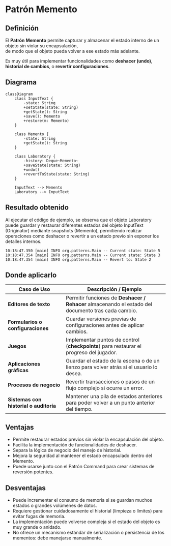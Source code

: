 # Patrón Memento

## Definición
El **Patrón Memento** permite capturar y almacenar el estado interno de un objeto sin violar su encapsulación,  
de modo que el objeto pueda volver a ese estado más adelante.

Es muy útil para implementar funcionalidades como **deshacer (undo)**, **historial de cambios**, o **revertir configuraciones**.

## Diagrama
```mermaid
classDiagram
    class InputText {
        -state: String
        +setState(state: String)
        +getState(): String
        +save(): Memento
        +restore(m: Memento)
    }

    class Memento {
        -state: String
        +getState(): String
    }

    class Laboratory {
        -history: Deque~Memento~
        +saveState(state: String)
        +undo()
        +revertToState(state: String)
    }

    InputText --> Memento
    Laboratory --> InputText
```
## Resultado obtenido
Al ejecutar el código de ejemplo, se observa que el objeto Laboratory puede guardar y restaurar
diferentes estados del objeto InputText (Originator) mediante snapshots (Memento),
permitiendo realizar operaciones como deshacer o revertir a un estado previo sin exponer los detalles internos.
```
10:18:47.350 [main] INFO org.patterns.Main -- Current state: State 5 
10:18:47.354 [main] INFO org.patterns.Main -- Current state: State 3 
10:18:47.354 [main] INFO org.patterns.Main -- Revert to: State 2
```
## Donde aplicarlo
| **Caso de Uso**                              | **Descripción / Ejemplo**                                                                                                         |
| --------------------------------------------- | --------------------------------------------------------------------------------------------------------------------------------- |
| **Editores de texto**                         | Permitir funciones de **Deshacer / Rehacer** almacenando el estado del documento tras cada cambio.                               |
| **Formularios o configuraciones**             | Guardar versiones previas de configuraciones antes de aplicar cambios.                                                           |
| **Juegos**                                    | Implementar puntos de control (**checkpoints**) para restaurar el progreso del jugador.                                           |
| **Aplicaciones gráficas**                     | Guardar el estado de la escena o de un lienzo para volver atrás si el usuario lo desea.                                           |
| **Procesos de negocio**                       | Revertir transacciones o pasos de un flujo complejo si ocurre un error.                                                          |
| **Sistemas con historial o auditoría**        | Mantener una pila de estados anteriores para poder volver a un punto anterior del tiempo.                                        |

## Ventajas
- Permite restaurar estados previos sin violar la encapsulación del objeto.
- Facilita la implementación de funcionalidades de deshacer.
- Separa la lógica de negocio del manejo de historial.
- Mejora la seguridad al mantener el estado encapsulado dentro del Memento.
- Puede usarse junto con el Patrón Command para crear sistemas de reversión potentes.

## Desventajas 
- Puede incrementar el consumo de memoria si se guardan muchos estados o grandes volúmenes de datos.
- Requiere gestionar cuidadosamente el historial (limpieza o límites) para evitar fugas de memoria.
- La implementación puede volverse compleja si el estado del objeto es muy grande o anidado.
- No ofrece un mecanismo estándar de serialización o persistencia de los mementos: debe manejarse manualmente.
